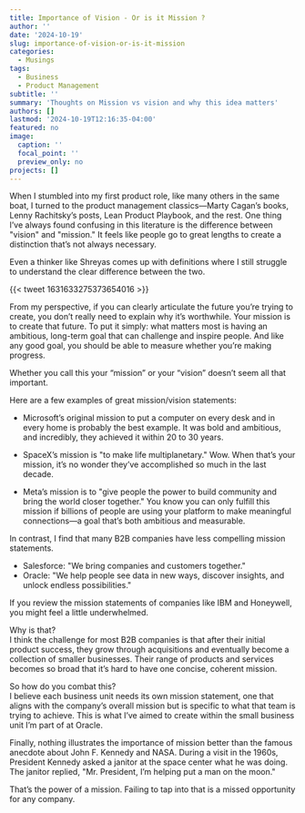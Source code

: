 ```yaml
---
title: Importance of Vision - Or is it Mission ?
author: ''
date: '2024-10-19'
slug: importance-of-vision-or-is-it-mission
categories:
  - Musings
tags:
  - Business
  - Product Management
subtitle: ''
summary: 'Thoughts on Mission vs vision and why this idea matters'
authors: []
lastmod: '2024-10-19T12:16:35-04:00'
featured: no
image:
  caption: ''
  focal_point: ''
  preview_only: no
projects: []
---
```


When I stumbled into my first product role, like many others in the same boat, I turned to the product management classics—Marty Cagan’s books, Lenny Rachitsky’s posts, Lean Product Playbook, and the rest. One thing I’ve always found confusing in this literature is the difference between "vision" and "mission." It feels like people go to great lengths to create a distinction that’s not always necessary.

Even a thinker like Shreyas comes up with definitions where I still struggle to understand the clear difference between the two.

{{< tweet 1631633275373654016 >}}

From my perspective, if you can clearly articulate the future you’re trying to create, you don’t really need to explain why it’s worthwhile. Your mission is to create that future. To put it simply: what matters most is having an ambitious, long-term goal that can challenge and inspire people. And like any good goal, you should be able to measure whether you’re making progress.

Whether you call this your “mission” or your “vision” doesn’t seem all that important.

Here are a few examples of great mission/vision statements:

* Microsoft’s original mission to put a computer on every desk and in every home is probably the best example. It was bold and ambitious, and incredibly, they achieved it within 20 to 30 years.

* SpaceX’s mission is "to make life multiplanetary." Wow. When that’s your mission, it’s no wonder they’ve accomplished so much in the last decade.

* Meta’s mission is to "give people the power to build community and bring the world closer together." You know you can only fulfill this mission if billions of people are using your platform to make meaningful connections—a goal that’s both ambitious and measurable.

In contrast, I find that many B2B companies have less compelling mission statements.

* Salesforce: "We bring companies and customers together."
* Oracle: "We help people see data in new ways, discover insights, and unlock endless possibilities."

If you review the mission statements of companies like IBM and Honeywell, you might feel a little underwhelmed.

Why is that? <br>
I think the challenge for most B2B companies is that after their initial product success, they grow through acquisitions and eventually become a collection of smaller businesses. Their range of products and services becomes so broad that it’s hard to have one concise, coherent mission.

So how do you combat this? <br>
I believe each business unit needs its own mission statement, one that aligns with the company’s overall mission but is specific to what that team is trying to achieve. This is what I’ve aimed to create within the small business unit I’m part of at Oracle.

Finally, nothing illustrates the importance of mission better than the famous anecdote about John F. Kennedy and NASA. During a visit in the 1960s, President Kennedy asked a janitor at the space center what he was doing. The janitor replied, "Mr. President, I’m helping put a man on the moon."

That’s the power of a mission. Failing to tap into that is a missed opportunity for any company.
